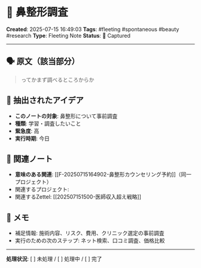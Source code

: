 # 💭 鼻整形調査

**Created**: 2025-07-15 16:49:03
**Tags**: #fleeting #spontaneous #beauty #research
**Type**: Fleeting Note
**Status**: 📝 Captured

---

## 🗣️ 原文（該当部分）
> ってかまず調べるところからか

## 🎯 抽出されたアイデア
- **このノートの対象**: 鼻整形について事前調査
- **種類**: 学習・調査したいこと
- **緊急度**: 高
- **実行時期**: 今日

## 🔗 関連ノート
- **意味のある関連**: [[F-20250715164902-鼻整形カウンセリング予約]]（同一プロジェクト）
- 関連するプロジェクト: 
- 関連するZettel: [[202507151500-医師収入超え戦略]]

## 📝 メモ
- 補足情報: 施術内容、リスク、費用、クリニック選定の事前調査
- 実行のための次のステップ: ネット検索、口コミ調査、価格比較

---

**処理状況**: [ ] 未処理 / [ ] 処理中 / [ ] 完了